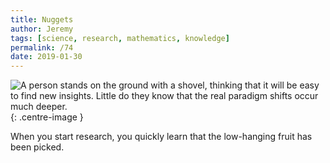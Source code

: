 ```yaml
---
title: Nuggets
author: Jeremy
tags: [science, research, mathematics, knowledge]
permalink: /74
date: 2019-01-30
---
```


![A person stands on the ground with a shovel, thinking that it will be easy to find new insights. Little do they know that the real paradigm shifts occur much deeper.](https://res.cloudinary.com/dh3hm8pb7/image/upload/c_scale,q_auto:best/v1535842782/Handwaving/Published/Nuggets.png){: .centre-image }

When you start research, you quickly learn that the low-hanging fruit has been picked.
